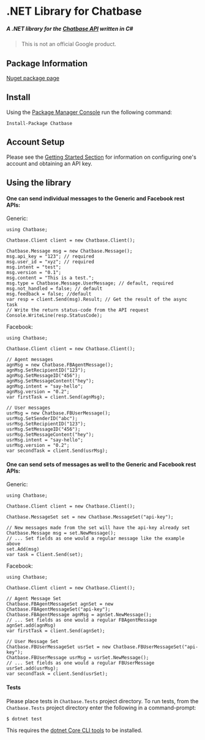 # .NET Library for Chatbase
##### A .NET library for the [Chatbase API](https://chatbase.com/documentation/ref) written in C#

> This is not an official Google product.

## Package Information
[Nuget package page](https://www.nuget.org/packages/Chatbase/1.0.0)

## Install
Using the [Package Manager Console](https://docs.nuget.org/docs/start-here/using-the-package-manager-console) run the following command:

```SH
Install-Package Chatbase
```

## Account Setup
Please see the [Getting Started Section](https://chatbase.com/documentation/quickstart) for information
on configuring one's account and obtaining an API key.

## Using the library

#### One can send individual messages to the Generic and Facebook rest APIs:

Generic:

```CSHARP
using Chatbase;

Chatbase.Client client = new Chatbase.Client();

Chatbase.Message msg = new Chatbase.Message();
msg.api_key = "123"; // required
msg.user_id = "xyz"; // required
msg.intent = "test";
msg.version = "0.1";
msg.content = "This is a test.";
msg.type = Chatbase.Message.UserMessage; // default, required
msg.not_handled = false; // default
msg.feedback = false; //default
var resp = client.Send(msg).Result; // Get the result of the async task
// Write the return status-code from the API request
Console.WriteLine(resp.StatusCode);
```

Facebook:

```CSHARP
using Chatbase;

Chatbase.Client client = new Chatbase.Client();

// Agent messages
agnMsg = new Chatbase.FBAgentMessage();
agnMsg.SetRecipientID("123");
agnMsg.SetMessageID("456");
agnMsg.SetMessageContent("hey");
agnMsg.intent = "say-hello";
agnMsg.version = "0.2";
var firstTask = client.Send(agnMsg);

// User messages
usrMsg = new Chatbase.FBUserMessage();
usrMsg.SetSenderID("abc");
usrMsg.SetRecipientID("123");
usrMsg.SetMessageID("456");
usrMsg.SetMessageContent("hey");
usrMsg.intent = "say-hello";
usrMsg.version = "0.2";
var secondTask = client.Send(usrMsg);
```

#### One can send sets of messages as well to the Generic and Facebook rest APIs:

Generic:

```CSHARP
using Chatbase;

Chatbase.Client client = new Chatbase.Client();

Chatbase.MessageSet set = new Chatbase.MessageSet("api-key");

// New messages made from the set will have the api-key already set
Chatbase.Message msg = set.NewMessage();
// ... Set fields as one would a regular message like the example above
set.Add(msg)
var task = Client.Send(set);
```

Facebook:

```CSHARP
using Chatbase;

Chatbase.Client client = new Chatbase.Client();

// Agent Message Set
Chatbase.FBAgentMessageSet agnSet = new Chatbase.FBAgentMessageSet("api-key");
Chatbase.FBAgentMessage agnMsg = agnSet.NewMessage();
// ... Set fields as one would a regular FBAgentMessage
agnSet.add(agnMsg)
var firstTask = client.Send(agnSet);

// User Message Set
Chatbase.FBUserMessageSet usrSet = new Chatbase.FBUserMessageSet("api-key");
Chatbase.FBUserMessage usrMsg = usrSet.NewMessage();
// ... Set fields as one would a regular FBUserMessage
usrSet.add(usrMsg);
var secondTask = client.Send(usrSet);
```

#### Tests
Please place tests in `Chatbase.Tests` project directory. To run tests, from the
`Chatbase.Tests` project directory enter the following in a command-prompt:

```
$ dotnet test
```

This requires the [dotnet Core CLI tools](https://www.microsoft.com/net/core) to be installed.
